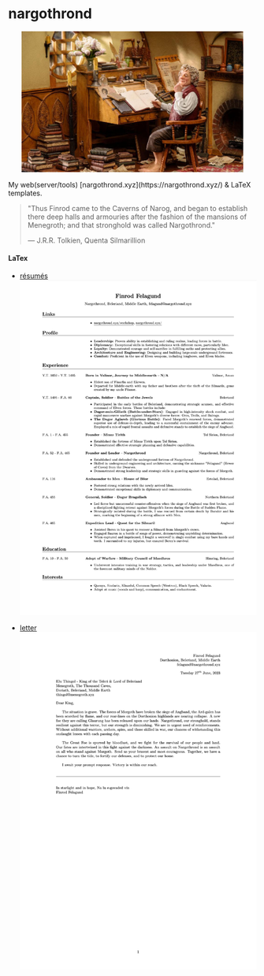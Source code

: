 # nargothrond
<p align="center">
  <img src="img/bag-end.jpeg" width="450" alt="Bilbo at his Bag End study">
</p>
My web(server/tools) [nargothrond.xyz](https://nargothrond.xyz/) & LaTeX templates.

> "Thus Finrod came to the Caverns of Narog, and began to establish there deep halls and armouries after the fashion of the mansions of Menegroth; and that stronghold was called Nargothrond."
>
> ― J.R.R. Tolkien, Quenta Silmarillion

#### LaTex
- [résumés](latex/resume-v2.tex)
![résumé-v2](img/resume-v2.png)

- [letter](latex/letter.tex)
![letter](img/letter.png)
